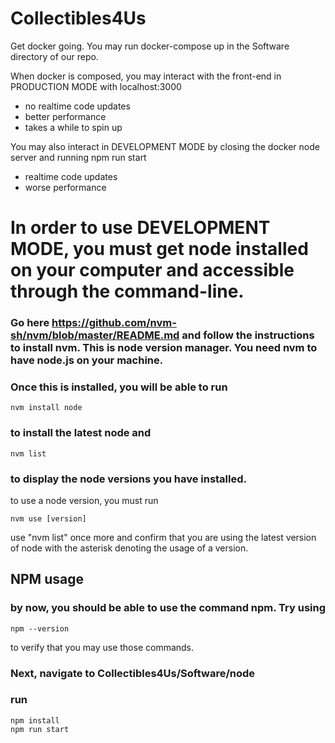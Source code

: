 ﻿# Collectibles4Us

Get docker going. You may run docker-compose up in the Software directory of our repo.

When docker is composed, you may interact with the front-end in PRODUCTION MODE with localhost:3000

- no realtime code updates
- better performance
- takes a while to spin up

You may also interact in DEVELOPMENT MODE by closing the docker node server and running npm run start

- realtime code updates
- worse performance

# In order to use DEVELOPMENT MODE, you must get node installed on your computer and accessible through the command-line.

### Go here https://github.com/nvm-sh/nvm/blob/master/README.md and follow the instructions to install nvm. This is node version manager. You need nvm to have node.js on your machine.

### Once this is installed, you will be able to run

``` nvm install node ```

### to install the latest node and 

``` nvm list ```

### to display the node versions you have installed.

to use a node version, you must run

``` nvm use [version] ```

use "nvm list" once more and confirm that you are using the latest version of node with the asterisk denoting the usage of a version.

## NPM usage

### by now, you should be able to use the command npm. Try using

``` npm --version ``` 

to verify that you may use those commands.

### Next, navigate to Collectibles4Us/Software/node
### run
```
npm install
npm run start
```
